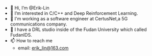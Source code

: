 - 👋 Hi, I’m @Erik-Lin
- 👀 I’m interested in C/C++ and Deep Reinforcement Learning.
- 🌱 I'm working as a software engineer at CertusNet,a 5G communications company.
- 💞️ I have a DRL studio inside of the Fudan University which called FudanIDS.
- 📫 How to reach me
  - email: erik_lin@163.com

<!---
Erik-Lin/Erik-Lin is a ✨ special ✨ repository because its `README.md` (this file) appears on your GitHub profile.
You can click the Preview link to take a look at your changes.
--->
